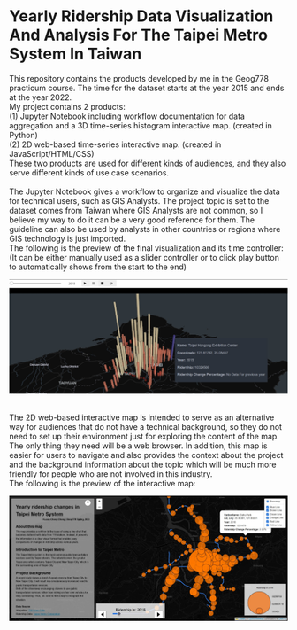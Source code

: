 # Yearly Ridership Data Visualization And Analysis For The Taipei Metro System In Taiwan

<p>
  This repository contains the products developed by me in the Geog778 practicum course. The time for the dataset starts at the year 2015 and ends at the year 2022.<br>
  My project contains 2 products: <br>
  (1) Jupyter Notebook including workflow documentation for data aggregation and a 3D time-series histogram interactive map. (created in Python)<br> 
  (2) 2D web-based time-series interactive map. (created in JavaScript/HTML/CSS)<br>
  These two products are used for different kinds of audiences, and they also serve different kinds of use case scenarios.<br>
   <br>
  The Jupyter Notebook gives a workflow to organize and visualize the data for technical users, such as GIS Analysts. The project topic is set to the dataset comes from Taiwan where GIS Analysts are not common, so I believe my way to do it can be a very good reference for them. The guideline can also be used by analysts in other countries or regions where GIS technology is just imported. <br>
  The following is the preview of the final visualization and its time controller:<br>
  (It can be either manually used as a slider controller or to click play button to automatically shows from the start to the end)<br>
  
  ![3d_histogram](3D_Histogram.jpg)
  
   <br>
  The 2D web-based interactive map is intended to serve as an alternative way for audiences that do not have a technical background, so they do not need to set up their environment just for exploring the content of the map. The only thing they need will be a web browser. In addition, this map is easier for users to navigate and also provides the context about the project and the background information about the topic which will be much more friendly for people who are not involved in this industry.<br>
  The following is the preview of the interactive map:<br>
  
  ![2D_proportional](2D_webMap.jpg)
</p>


